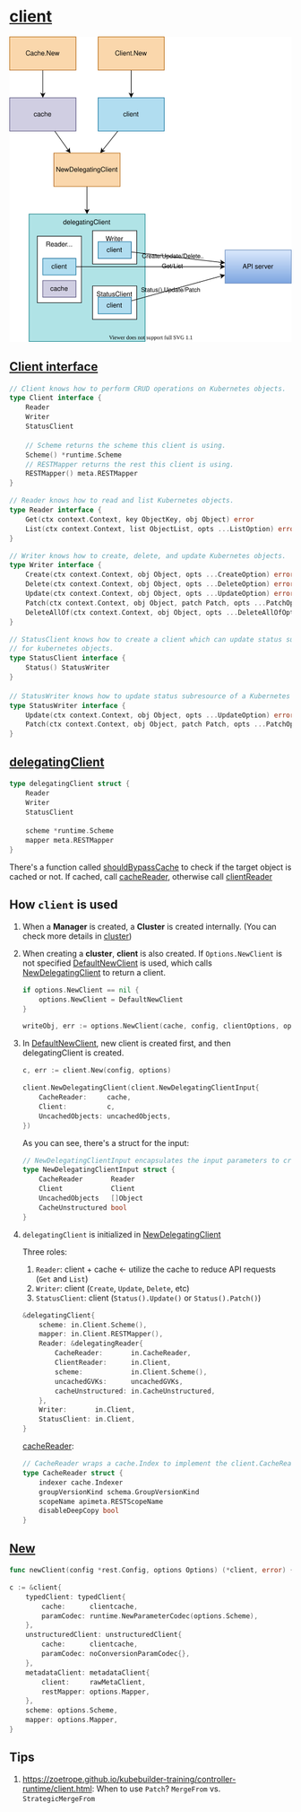 # [client](https://github.com/kubernetes-sigs/controller-runtime/tree/v0.12.3/pkg/client/client.go)

![](diagram.drawio.svg)

## [Client interface](https://github.com/kubernetes-sigs/controller-runtime/blob/v0.13.0/pkg/client/interfaces.go#L101)

```go
// Client knows how to perform CRUD operations on Kubernetes objects.
type Client interface {
	Reader
	Writer
	StatusClient

	// Scheme returns the scheme this client is using.
	Scheme() *runtime.Scheme
	// RESTMapper returns the rest this client is using.
	RESTMapper() meta.RESTMapper
}
```

```go
// Reader knows how to read and list Kubernetes objects.
type Reader interface {
	Get(ctx context.Context, key ObjectKey, obj Object) error
	List(ctx context.Context, list ObjectList, opts ...ListOption) error
}
```

```go
// Writer knows how to create, delete, and update Kubernetes objects.
type Writer interface {
	Create(ctx context.Context, obj Object, opts ...CreateOption) error
	Delete(ctx context.Context, obj Object, opts ...DeleteOption) error
	Update(ctx context.Context, obj Object, opts ...UpdateOption) error
	Patch(ctx context.Context, obj Object, patch Patch, opts ...PatchOption) error
	DeleteAllOf(ctx context.Context, obj Object, opts ...DeleteAllOfOption) error
}
```

```go
// StatusClient knows how to create a client which can update status subresource
// for kubernetes objects.
type StatusClient interface {
	Status() StatusWriter
}

// StatusWriter knows how to update status subresource of a Kubernetes object.
type StatusWriter interface {
	Update(ctx context.Context, obj Object, opts ...UpdateOption) error
	Patch(ctx context.Context, obj Object, patch Patch, opts ...PatchOption) error
}
```

## [delegatingClient](https://github.com/kubernetes-sigs/controller-runtime/blob/v0.13.0/pkg/client/split.go#L69)

```go
type delegatingClient struct {
	Reader
	Writer
	StatusClient

	scheme *runtime.Scheme
	mapper meta.RESTMapper
}
```

There's a function called [shouldBypassCache](https://github.com/kubernetes-sigs/controller-runtime/blob/v0.13.0/pkg/client/split.go#L102) to check if the target object is cached or not. If cached, call [cacheReader](), otherwise call [clientReader]()


## How `client` is used

1. When a **Manager** is created, a **Cluster** is created internally. (You can check more details in [cluster](../cluster/README.md))
1. When creating a **cluster**, **client** is also created. If `Options.NewClient` is not specified [DefaultNewClient](https://github.com/kubernetes-sigs/controller-runtime/blob/v0.13.0/pkg/cluster/cluster.go#L259) is used, which calls [NewDelegatingClient](https://github.com/kubernetes-sigs/controller-runtime/blob/v0.13.0/pkg/client/split.go#L44) to return a client.

	```go
	if options.NewClient == nil {
		options.NewClient = DefaultNewClient
	}
	```

	```go
	writeObj, err := options.NewClient(cache, config, clientOptions, options.ClientDisableCacheFor...)
	```

1. In [DefaultNewClient](https://github.com/kubernetes-sigs/controller-runtime/blob/v0.13.0/pkg/cluster/cluster.go#L259), new client is created first, and then delegatingClient is created.
	```go
	c, err := client.New(config, options)
	```

	```go
	client.NewDelegatingClient(client.NewDelegatingClientInput{
		CacheReader:     cache,
		Client:          c,
		UncachedObjects: uncachedObjects,
	})
	```

	As you can see, there's a struct for the input:
	```go
	// NewDelegatingClientInput encapsulates the input parameters to create a new delegating client.
	type NewDelegatingClientInput struct {
		CacheReader       Reader
		Client            Client
		UncachedObjects   []Object
		CacheUnstructured bool
	}
	```

1. `delegatingClient` is initialized in [NewDelegatingClient](https://github.com/kubernetes-sigs/controller-runtime/blob/v0.13.0/pkg/client/split.go#L44)

	Three roles:
	1. `Reader`: client + cache <- utilize the cache to reduce API requests (`Get` and `List`)
	1. `Writer`: client (`Create`, `Update`, `Delete`, etc)
	1. `StatusClient`: client (`Status().Update()` or `Status().Patch()`)

	```go
	&delegatingClient{
		scheme: in.Client.Scheme(),
		mapper: in.Client.RESTMapper(),
		Reader: &delegatingReader{
			CacheReader:       in.CacheReader,
			ClientReader:      in.Client,
			scheme:            in.Client.Scheme(),
			uncachedGVKs:      uncachedGVKs,
			cacheUnstructured: in.CacheUnstructured,
		},
		Writer:       in.Client,
		StatusClient: in.Client,
	}
	```

	[cacheReader](https://github.com/kubernetes-sigs/controller-runtime/blob/v0.13.0/pkg/cache/internal/cache_reader.go#L40):

	```go
	// CacheReader wraps a cache.Index to implement the client.CacheReader interface for a single type.
	type CacheReader struct {
		indexer cache.Indexer
		groupVersionKind schema.GroupVersionKind
		scopeName apimeta.RESTScopeName
		disableDeepCopy bool
	}
	```

## [New](https://github.com/kubernetes-sigs/controller-runtime/blob/v0.13.0/pkg/client/client.go#L75)

```go
func newClient(config *rest.Config, options Options) (*client, error) {
```

```go
c := &client{
    typedClient: typedClient{
        cache:      clientcache,
        paramCodec: runtime.NewParameterCodec(options.Scheme),
    },
    unstructuredClient: unstructuredClient{
        cache:      clientcache,
        paramCodec: noConversionParamCodec{},
    },
    metadataClient: metadataClient{
        client:     rawMetaClient,
        restMapper: options.Mapper,
    },
    scheme: options.Scheme,
    mapper: options.Mapper,
}
```

## Tips

1. https://zoetrope.github.io/kubebuilder-training/controller-runtime/client.html: When to use `Patch`? `MergeFrom` vs. `StrategicMergeFrom`
